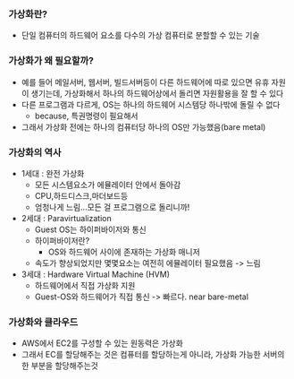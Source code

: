 ### 가상화란?
- 단일 컴퓨터의 하드웨어 요소를 다수의 가상 컴퓨터로 분할할 수 있는 기술

### 가상화가 왜 필요할까?
- 예를 들어 메일서버, 웹서버, 빌드서버등이 다른 하드웨어에 따로 있으면 유휴 자원이 생기는데, 가상화해서 하나의 하드웨어상에서 돌리면 자원활용을 잘 할 수 있다
- 다른 프로그램과 다르게, OS는 하나의 하드웨어 시스템당 하나밖에 돌릴 수 없다
	- because, 특권명령이 필요해서
- 그래서 가상화 전에는 하나의 컴퓨터당 하나의 OS만 가능했음(bare metal)

### 가상화의 역사
- 1세대 : 완전 가상화
	- 모든 시스템요소가 에뮬레이터 안에서 돌아감
	- CPU,하드디스크,마더보드등
	- 엄청나게 느림...모든 걸 프로그램으로 돌리니까!
- 2세대 : Paravirtualization
	- Guest OS는 하이퍼바이저와 통신
	- 하이퍼바이저란?
		- OS와 하드웨어 사이에 존재하는 가상화 매니저
	- 속도가 향상되었지만 몇몇요소는 여전히 에뮬레이터 필요했음 -> 느림
- 3세대 : Hardware Virtual Machine (HVM)
	- 하드웨어에서 직접 가상화 지원
	- Guest-OS와 하드웨어가 직접 통신 -> 빠르다. near bare-metal

### 가상화와 클라우드
- AWS에서 EC2를 구성할 수 있는 원동력은 가상화
- 그래서 EC를 할당해주는 것은 컴퓨터를 할당하는게 아니라, 가상화 가능한 서버의 한 부분을 할당해주는것